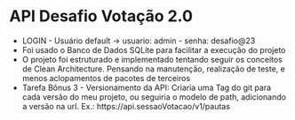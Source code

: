 # API Desafio Votação 2.0

<ul>
  <li>LOGIN - Usuário default -> usuario: admin - senha: desafio@23</li>
  <li>Foi usado o Banco de Dados SQLite para facilitar a execução do projeto</li>
  <li>O projeto foi estruturado e implementado tentando seguir os conceitos de Clean Architecture. Pensando na manutenção, realização de teste, e menos aclopamentos de pacotes de     terceiros
  </li>
  <li>Tarefa Bônus 3 - Versionamento da API: Criaria uma Tag do git para cada versão do meu projeto, ou seguiria o modelo de path, adicionando a versão na url. Ex.: 
   https://api.sessaoVotacao/v1/pautas 
   </li>
</ul>

